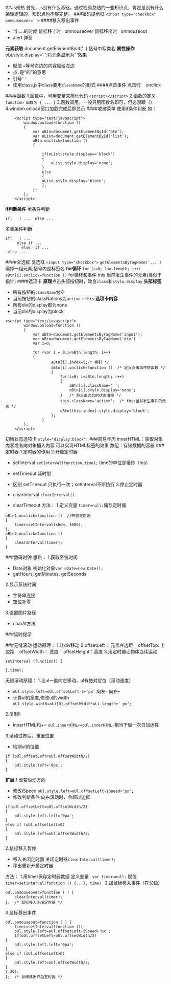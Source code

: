 ##Js预热
首先，js没有什么基础，通过视频总结的一些知识点，肯定是没有什么条理逻辑的，知识点也不够完整。
###密码提示框
`<input type="checkbox" onmouseover=''>`
####移入移出事件
- 当.....的时候
鼠标移上时 &nbsp;&nbsp;onmouseover
鼠标移出时 &nbsp;&nbsp;onmouseout
- alert 弹窗

**元素获取**
document.getElementById(' ')
括号中写类名
**属性操作**
obj.style.display='  ';将元素显示为‘  ’效果
- 赋值 `=`等号右边的内容赋给左边
- 点`.`是“的”的意思
- 引号`''`
- 使用class,js中class要用`className`的形式
####点击事件
点击时 &nbsp; &nbsp;onclick

####函数
 1.函数中，可用变量来简化代码
 `<script></script>`
2.函数的定义
`function 函数名 { ... }`
3.函数调用，一般只用函数名即可，但必须跟（）
4.windon.onload窗口加载完成后即显示
####收缩菜单
使用if条件判断
如：
```
	<script type="text/javascript">
		window.onload=function () 
		{
			var oBtn=document.getElementById('btn');
			var oList=document.getElementById('list');
			oBtn.onclick=function ()
			{

				if(oList.style.display=='block')
				{
					oList.style.display='none';
				}
				else 
				{
				oList.style.display='block';
				};
			};
		};
	</script>
```
**if判断条件**
单条件判断
```
if(   ) ...  else ...
```
多重条件判断
```
if(   ) ...  
     else if ...
       else  if ...
 else ... 
```
####全选框
复选框
`<input type="checkbox">`
`getElementsByTagName('...')` 选择一组元素,括号内是标签名
**for循环**
`for（i=0; 1<a.length; i++）`
`aBtn[i].onclick=function ()`
for循环和事件
this 当前发生事件的元素(类似于指针)
####选项卡
**原理**点击头部按钮时，改变`class`和`style.display`
**头部标签**
- 所有按钮的`className`为空
- 当前按钮的classNations为`active` - `this`
**选项卡内容**
- 所有div的display都为none
- 当前div的display为block
```
<script type="text/javascript">
		window.onload=function ()
		{
			var aBtn=document.getElementsByTagName('input');
			var oBtn=document.getElementsByTagName('div')
			var i=0;

			for (var i = 0;i<aBtn.length; i++) 
			{
					aBtn[i].index=i;/* 索引 */
					aBtn[i].onclick=function ()  /* 定义点击事件的函数 */
					{
						for(i=0; i<aBtn.length; i++)
						{
							aBtn[i].className=' ';
							oBtn[i].style.display='none';
						}   /* 将点击之后的状态清除 */
						this.className='active';  /* this当前发生事件的元素 */
						oBtn[this.index].style.display='block';
					};
				}	
		};
	</script>
```
初始状态选项卡
`style="display:block";`
###简易年历
innerHTML：获取对象内容或者向对象插入内容
可以实现HTML标签的效果
数组：存储数据的容器
###定时器
1.定时器的作用
2.开启定时器
- setInterval
`setInterval(function,time);`
time的单位是毫秒（ms）
- setTimeout 延时型

- 区别
setTimeout 只执行一次；setInterval不断执行
3.停止定时器
- clearInterval
`clearInterval()`
- clearTimeout
方法：
1.定义变量 `timer=null;`储存定时器
```
oBtn1.onclick=function ()  //开启定时器
{
	timer=setInterval(show, 1000);
};
oBtn2.onclick=function ()
{
	clearInterval(timer);
}
```
###数码时钟
思路：
1.获取系统时间
- Date对象
初始化对象`var oDate=new Date();`
- getHours, getMinutes, getSeconds

2.显示系统时间
 - 字符串连接
 - 空位补零

3.设置图片路径
 - charAt方法:


###延时提示


###无缝滚动
运动原理：
1.让div移动
2.offsetLeft： 元素左边距
&nbsp; &nbsp;offsetTop: 上边距 
 &nbsp; &nbsp;offsetWidth： 宽度
 &nbsp; &nbsp;offsetHeight：高度
3.用定时器让物体连续运动
```
setInterval (function() {
	
},time);
```
无缝滚动原理：
1.让ul一直向左移动，ul有绝对定位（滚动速度）
- `oUl.style.left=oUl.offsetLeft-5+'px'`
向左`-` 向右`+`
- 计算ul的宽度,修改ul的width
`oUl.style.width=aLi[0].offsetWidth*aLi.length+' px';`

2.复制li
- innerHTML和+=
`oUl.innerHTML+=oUl.innerHTML;`相当于做一次自加运算

3.滚动过界后，重置位置
- 检测ul的位置
```
if (oUl.offsetLeft<oUl.offsetWidth/2)
{
	oUl.style.left='0px';
}
```
**扩展**
1.改变滚动方向
- 修改iSpeed
`oUl.style.left=oUl.offsetLeft-iSpeed+'px';`
- 修改判断条件
向右滚动时，会超过边框
```
if(oUl.offsetLeft=oUl.offsetWidth/2)
{
	oUl.style.left.left='0px';
}
else if (oUl.offsetLeft>0)
{
	oUl.style.left=oUl.offsetWidth/2;
}
```
2.鼠标移入暂停
- 移入关闭定时器
关闭定时器`clearInterval(timer);`
- 移出重新开启定时器

方法：
1.用timer保存定时器数据
定义变量 ` var timer=null;`
赋值`timer=setInterval(function () {...}, time) `
2.加鼠标移入事件（在父级）
```
oUl.onmouseover=function ( ) {
	clearInterval(timer);
};  /* 鼠标移入关闭定时器 */
```
3.鼠标移出事件
```
oUl.onmouseout=function ( ) {
	timer=setInterval(function (){
	oUl.style.left=oUl.offsetLeft-iSpeed+'px';
	if(oUl.offsetLeft=oUl.offsetWidth/2)
{
	oUl.style.left.left='0px';
}
else if (oUl.offsetLeft>0)
{
	oUl.style.left=oUl.offsetWidth/2;
}
},30);
};  /* 鼠标移出开启定时器 */
```